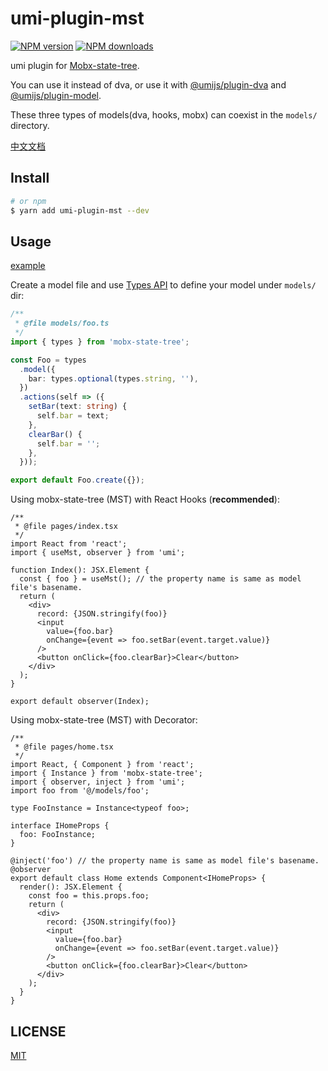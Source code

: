 # umi-plugin-mst

[![NPM version](https://img.shields.io/npm/v/umi-plugin-mst.svg?style=flat)](https://npmjs.org/package/umi-plugin-mst) [![NPM downloads](http://img.shields.io/npm/dm/umi-plugin-mst.svg?style=flat)](https://npmjs.org/package/umi-plugin-mst)

umi plugin for [Mobx-state-tree](https://mobx-state-tree.js.org).

You can use it instead of dva, or use it with [@umijs/plugin-dva](https://umijs.org/zh-CN/plugins/plugin-dva) and [@umijs/plugin-model](https://umijs.org/zh-CN/plugins/plugin-model).

These three types of models(dva, hooks, mobx) can coexist in the `models/` directory.

[中文文档](docs/README_zh-CN.md)

## Install

```bash
# or npm
$ yarn add umi-plugin-mst --dev
```

## Usage

[example](/example)

Create a model file and use [Types API](https://mobx-state-tree.js.org/overview/types) to define your model under `models/` dir:

```typescript
/**
 * @file models/foo.ts
 */
import { types } from 'mobx-state-tree';

const Foo = types
  .model({
    bar: types.optional(types.string, ''),
  })
  .actions(self => ({
    setBar(text: string) {
      self.bar = text;
    },
    clearBar() {
      self.bar = '';
    },
  }));

export default Foo.create({});
```

Using mobx-state-tree (MST) with React Hooks (**recommended**):

```tsx
/**
 * @file pages/index.tsx
 */
import React from 'react';
import { useMst, observer } from 'umi';

function Index(): JSX.Element {
  const { foo } = useMst(); // the property name is same as model file's basename.
  return (
    <div>
      record: {JSON.stringify(foo)}
      <input
        value={foo.bar}
        onChange={event => foo.setBar(event.target.value)}
      />
      <button onClick={foo.clearBar}>Clear</button>
    </div>
  );
}

export default observer(Index);
```

Using mobx-state-tree (MST) with Decorator:

```tsx
/**
 * @file pages/home.tsx
 */
import React, { Component } from 'react';
import { Instance } from 'mobx-state-tree';
import { observer, inject } from 'umi';
import foo from '@/models/foo';

type FooInstance = Instance<typeof foo>;

interface IHomeProps {
  foo: FooInstance;
}

@inject('foo') // the property name is same as model file's basename.
@observer
export default class Home extends Component<IHomeProps> {
  render(): JSX.Element {
    const foo = this.props.foo;
    return (
      <div>
        record: {JSON.stringify(foo)}
        <input
          value={foo.bar}
          onChange={event => foo.setBar(event.target.value)}
        />
        <button onClick={foo.clearBar}>Clear</button>
      </div>
    );
  }
}
```

## LICENSE

[MIT](/LICENSE)
